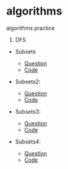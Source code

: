 # algorithms
algorithms practice



1. DFS

* Subsets 
    - <a href="https://github.com/daldalhada/algorithms/blob/main/DFS/Subsets/%EB%AC%B8%EC%A0%9C.PNG ">Question</a>
    - <a href="https://github.com/daldalhada/algorithms/blob/main/DFS/Subsets/main.cpp">Code</a>

* Subsets2: 
    - <a href="https://github.com/daldalhada/algorithms/blob/main/DFS/Subsets2/%EB%AC%B8%EC%A0%9C.PNG ">Question</a>
    - <a href="https://github.com/daldalhada/algorithms/blob/main/DFS/Subsets2/main.cpp">Code</a>

* Subsets3: 
    - <a href="https://github.com/daldalhada/algorithms/blob/main/DFS/Subsets3/%EB%AC%B8%EC%A0%9C.PNG ">Question</a>
    - <a href="https://github.com/daldalhada/algorithms/blob/main/DFS/Subsets3/main.cpp">Code</a>

* Subsets4: 
    - <a href="https://programmers.co.kr/learn/courses/30/lessons/43165">Question</a>
    - <a href="https://github.com/daldalhada/algorithms/blob/main/DFS/Subsets4/main.cpp">Code</a>